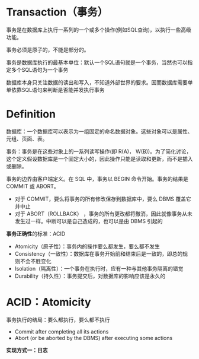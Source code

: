 # Transaction（事务）
事务是在数据库上执行一系列的一个或多个操作(例如SQL查询)，以执行一些高级功能。

事务必须是原子的，不能是部分的。

事务是数据库执行的最基本单位：默认一个SQL语句就是一个事务，当然也可以指定多个SQL语句为一个事务

数据库本身只关注数据的读出和写入，不知道外部世界的要求。因而数据库需要单单依靠SQL语句来判断是否能并发执行事务

# Definition
数据库：一个数据库可以表示为一组固定的命名数据对象。这些对象可以是属性、元组、页面、表。

事务：事务是在这些对象上的一系列读写操作(即 R(A)， W(B))。为了简化讨论，这个定义假设数据库是一个固定大小的，因此操作只能是读取和更新，而不是插入或删除。

事务的边界由客户端定义。在 SQL 中，事务以 BEGIN 命令开始。事务的结果是 COMMIT 或 ABORT。
- 对于 COMMIT，要么将事务的所有修改保存到数据库中，要么 DBMS 覆盖它并中止
- 对于 ABORT（ROLLBACK） ，事务的所有更改都将撤消，因此就像事务从未发生过一样。中断可以是自己造成的，也可以是由 DBMS 引起的

**事务正确性**的标准：ACID
- Atomicity（原子性）：事务内的操作要么都发生，要么都不发生
- Consistency（一致性）：数据库在事务开始前和结束后是一致的，即总的规则不会不胜变化
- Isolation（隔离性）：一个事务在执行时，应有一种与其他事务隔离的错觉
- Durability（持久性）：事务提交后，对数据库的影响应该是永久的

# ACID：Atomicity
事务执行的结局：要么都执行，要么都不执行
- Commit after completing all its actions
- Abort (or be aborted by the DBMS) after executing some actions

**实现方式一：日志**
